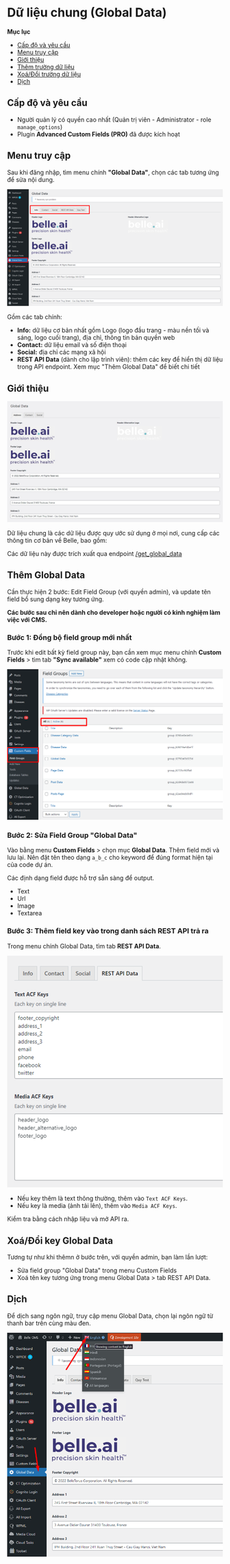 # Dữ liệu chung (Global Data)

**Mục lục**

- [Cấp độ và yêu cầu](#cấp-độ-và-yêu-cầu)
- [Menu truy cập](#menu-truy-cập)
- [Giới thiệu](#giới-thiệu)
- [Thêm trường dữ liệu](#thêm-global-data)
- [Xoá/Đổi trường dữ liệu](#xoáđổi-key-global-data)
- [Dịch](#dịch)

## Cấp độ và yêu cầu

- Người quản lý có quyền cao nhất (Quản trị viên - Administrator - role `manage_options`)
- Plugin **Advanced Custom Fields (PRO)** đã được kích hoạt

## Menu truy cập

Sau khi đăng nhập, tìm menu chính **"Global Data"**, chọn các tab tương ứng để sửa nội dung.

![Menu sửa dữ liệu chung](global-data-menu.png)

Gồm các tab chính:

- **Info:** dữ liệu cơ bản nhất gồm Logo (logo đầu trang - màu nền tối và sáng, logo cuối trang), địa chỉ, thông tin bản quyền web
- **Contact:** dữ liệu email và số điện thoại
- **Social:** địa chỉ các mạng xã hội
- **REST API Data** (dành cho lập trình viên): thêm các key để hiển thị dữ liệu trong API endpoint. Xem mục "Thêm Global Data" để biết chi tiết

## Giới thiệu

![Giao diện sửa dữ liệu chung](global-data-edit.jpg)

Dữ liệu chung là các dữ liệu được quy ước sử dụng ở mọi nơi, cung cấp các thông tin cơ bản về Belle, bao gồm:

Các dữ liệu này được trích xuất qua endpoint [/get_global_data](rest-api.md#d%E1%BB%AF-li%E1%BB%87u-chung-global-data)

## Thêm Global Data

Cần thực hiện 2 bước: Edit Field Group (với quyền admin), và update tên field bổ sung dạng key tương ứng.

**Các bước sau chỉ nên dành cho developer hoặc người có kinh nghiệm làm việc với CMS.**

### Bước 1: Đồng bộ field group mới nhất

Trước khi edit bất kỳ field group này, bạn cần xem mục menu chính **Custom Fields** > tìm tab **"Sync available"** xem có code cập nhật không.

![Xem có tab Sync trong ACF không](global-data-acf-sync.png)

### Bước 2: Sửa Field Group "Global Data"

Vào bằng menu **Custom Fields** > chọn mục **Global Data**. Thêm field mới và lưu lại. Nên đặt tên theo dạng `a_b_c` cho keyword để đúng format hiện tại của code dự án.

Các định dạng field được hỗ trợ sẵn sàng để output.
- Text
- Url
- Image
- Textarea

### Bước 3: Thêm field key vào trong danh sách REST API trả ra

Trong menu chính Global Data, tìm tab **REST API Data**.

![Giao diện set key ACF global data](global-data-set-keys.png)

- Nếu key thêm là text thông thường, thêm vào `Text ACF Keys`.
- Nếu key là media (ảnh tải lên), thêm vào `Media ACF Keys`.

Kiểm tra bằng cách nhập liệu và mở API ra.

## Xoá/Đổi key Global Data

Tương tự như khi thêmn ở bước trên, với quyền admin, bạn làm lần lượt:
- Sửa field group "Global Data" trong menu Custom Fields
- Xoá tên key tương ứng trong menu Global Data > tab REST API Data.

## Dịch

Để dịch sang ngôn ngữ, truy cập menu Global Data, chọn lại ngôn ngữ từ thanh bar trên cùng màu đen.

![Giao diện chọn ngôn ngữ cho dịch Global Data](global-data-translate.png)
